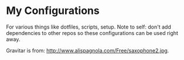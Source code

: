 My Configurations
=========
For various things like dotfiles, scripts, setup.  Note to self: don't add dependencies to other repos so
these configurations can be used right away.

Gravitar is from: http://www.alispagnola.com/Free/saxophone2.jpg.
